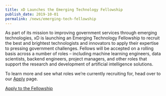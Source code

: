 ```yaml
---
title: xD Launches the Emerging Technology Fellowship
publish_date: 2019-10-01
permalink: /news/emerging-tech-fellowship
---
```

<p>
  As part of its mission to improving government services through emerging
  technologies, xD is launching an Emerging Technology Fellowship to recruit
  the best and brightest technologists and innovators to apply their expertise
  to pressing government challenges. Fellows will be accepted on a rolling basis
  across a number of roles – including machine learning engineers, data 
  scientists, backend engineers, project managers, and other roles that support
  the research and development of artificial intelligence solutions.
</p>
<p>
  To learn more and see what roles we’re currently recruiting for, head over to
  our <a href="{{ site.baseurl }}/apply">Apply</a> page.
</p>
<p class="news-cta">
  <a class="square-link" href="{{ site.baseurl }}/apply" target="_blank">Apply to the Fellowship</a>
</p>